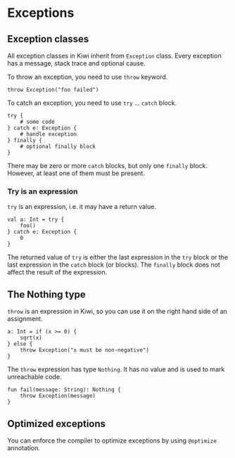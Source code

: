 # Exceptions

## Exception classes

All exception classes in Kiwi inherit from `Exception` class.
Every exception has a message, stack trace and optional cause.

To throw an exception, you need to use `throw` keyword.

```kiwi
throw Exception("foo failed")
```

To catch an exception, you need to use `try` ... `catch` block.

```kiwi
try {
    # some code
} catch e: Exception {
    # handle exception
} finally {
    # optional finally block
}
```

There may be zero or more `catch` blocks, but only one `finally` block.
However, at least one of them must be present.

### Try is an expression

`try` is an expression, i.e. it may have a return value.

```kiwi
val a: Int = try {
    foo()
} catch e: Exception {
    0
}
```

The returned value of `try` is either the last expression in the `try` block
or the last expression in the `catch` block (or blocks).
The `finally` block does not affect the result of the expression.

## The Nothing type

`throw` is an expression in Kiwi, so you can use it on the right hand side of an assignment.

```kiwi
a: Int = if (x >= 0) {
    sqrt(x)
} else {
    throw Exception("x must be non-negative")
}
```

The `throw` expression has type `Nothing`. It has no value and is used to mark
unreachable code.

```kiwi
fun fail(message: String): Nothing {
    throw Exception(message)
}
```

## Optimized exceptions

You can enforce the compiler to optimize exceptions by using `@optimize` annotation.


